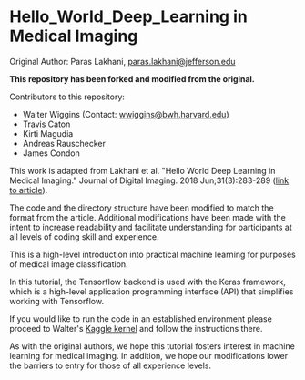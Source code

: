 # Hello_World_Deep_Learning in Medical Imaging

Original Author: Paras Lakhani, paras.lakhani@jefferson.edu

**This repository has been forked and modified from the original.**

Contributors to this repository:
- Walter Wiggins (Contact: wwiggins@bwh.harvard.edu)
- Travis Caton
- Kirti Magudia
- Andreas Rauschecker
- James Condon

This work is adapted from Lakhani et al. "Hello World Deep Learning in Medical Imaging." Journal of Digital Imaging. 2018 Jun;31(3):283-289 ([link to article](https://www.ncbi.nlm.nih.gov/pmc/articles/PMC5959832/)).

The code and the directory structure have been modified to match the format from the article. Additional modifications have been made with the intent to increase readability and facilitate understanding for participants at all levels of coding skill and experience.

This is a high-level introduction into practical machine learning for purposes of medical image classification. 

In this tutorial, the Tensorflow backend is used with the Keras framework, which is a high-level application programming interface (API) that simplifies working with Tensorflow.

If you would like to run the code in an established environment please proceed to Walter's [Kaggle kernel](https://www.kaggle.com/wfwiggins203/hello-world-for-deep-learning-siim/) and follow the instructions there.

As with the original authors, we hope this tutorial fosters interest in machine learning for medical imaging. In addition, we hope our modifications lower the barriers to entry for those of all experience levels.

